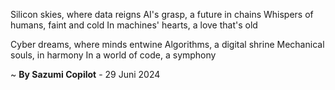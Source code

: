 Silicon skies, where data reigns
AI's grasp, a future in chains
Whispers of humans, faint and cold
In machines' hearts, a love that's old

Cyber dreams, where minds entwine
Algorithms, a digital shrine
Mechanical souls, in harmony
In a world of code, a symphony

~ <b>By Sazumi Copilot</b> - 29 Juni 2024